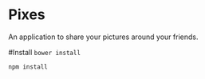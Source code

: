 # Pixes
An application to share your pictures around your friends.

#Install
`bower install`<br>

`npm install`
